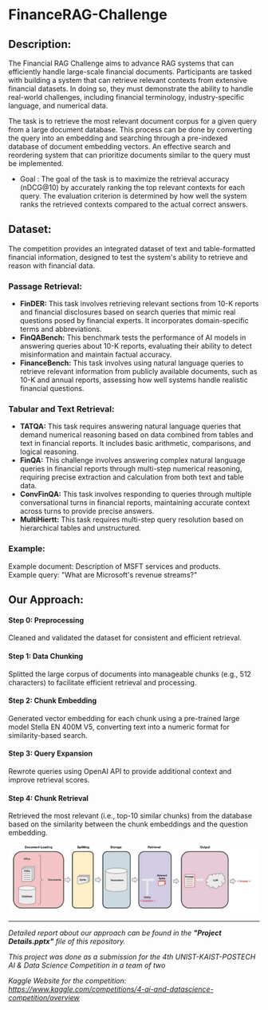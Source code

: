 # FinanceRAG-Challenge

## Description: 
The Financial RAG Challenge aims to advance RAG systems that can efficiently handle large-scale financial documents. Participants are tasked with building a system that can retrieve relevant contexts from extensive financial datasets. In doing so, they must demonstrate the ability to handle real-world challenges, including financial terminology, industry-specific language, and numerical data. 

The task is to retrieve the most relevant document corpus for a given query from a large document database. This process can be done by converting the query into an embedding and searching through a pre-indexed database of document embedding vectors. An effective search and reordering system that can prioritize documents similar to the query must be implemented.
* Goal : The goal of the task is to maximize the retrieval accuracy (nDCG@10) by accurately ranking the top relevant contexts for each query. The evaluation criterion is determined by how well the system ranks the retrieved contexts compared to the actual correct answers.


## Dataset: 
The competition provides an integrated dataset of text and table-formatted financial information, designed to test the system's ability to retrieve and reason with financial data. 

### Passage Retrieval:
* **FinDER:** This task involves retrieving relevant sections from 10-K reports and financial disclosures based on search queries that mimic real questions posed by financial experts. It incorporates domain-specific terms and abbreviations.
* **FinQABench:** This benchmark tests the performance of AI models in answering queries about 10-K reports, evaluating their ability to detect misinformation and maintain factual accuracy.
* **FinanceBench:** This task involves using natural language queries to retrieve relevant information from publicly available documents, such as 10-K and annual reports, assessing how well systems handle realistic financial questions.

### Tabular and Text Retrieval:
* **TATQA:** This task requires answering natural language queries that demand numerical reasoning based on data combined from tables and text in financial reports. It includes basic arithmetic, comparisons, and logical reasoning.
* **FinQA:** This challenge involves answering complex natural language queries in financial reports through multi-step numerical reasoning, requiring precise extraction and calculation from both text and table data.
* **ConvFinQA:** This task involves responding to queries through multiple conversational turns in financial reports, maintaining accurate context across turns to provide precise answers.
* **MultiHiertt:** This task requires multi-step query resolution based on hierarchical tables and unstructured.

### Example:
Example document: Description of MSFT services and products.<br /> 
Example query: "What are Microsoft's revenue streams?"<br /> 


## Our Approach:
#### Step 0: Preprocessing
Cleaned and validated the dataset for consistent and efficient retrieval.
#### Step 1: Data Chunking
Splitted the large corpus of documents into manageable chunks (e.g., 512 characters) to facilitate efficient retrieval and processing.
#### Step 2: Chunk Embedding
Generated vector embedding for each chunk using a pre-trained large model Stella EN 400M V5, converting text into a numeric format for similarity-based search.
#### Step 3: Query Expansion
Rewrote queries using OpenAI API to provide additional context and improve retrieval scores.
#### Step 4: Chunk Retrieval
Retrieved the most relevant (i.e., top-10 similar chunks) from the database based on the similarity between the chunk embeddings and the question embedding.

![](financerag_image.png)

***

_Detailed report about our approach can be found in the **"Project Details.pptx"** file of this repository._

_This project was done as a submission for the 4th UNIST-KAIST-POSTECH AI & Data Science Competition in a team of two_

_Kaggle Website for the competition: https://www.kaggle.com/competitions/4-ai-and-datascience-competition/overview_
